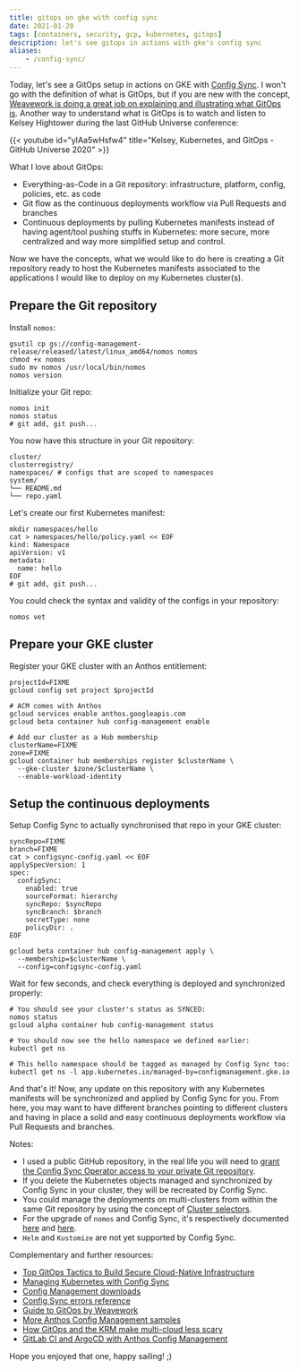 ```yaml
---
title: gitops on gke with config sync
date: 2021-01-20
tags: [containers, security, gcp, kubernetes, gitops]
description: let's see gitops in actions with gke's config sync
aliases:
    - /config-sync/
---
```

Today, let's see a GitOps setup in actions on GKE with [Config Sync](https://cloud.google.com/anthos-config-management/docs/config-sync-overview). I won't go with the definition of what is GitOps, but if you are new with the concept, [Weavework is doing a great job on explaining and illustrating what GitOps is](https://www.weave.works/technologies/gitops/). Another way to understand what is GitOps is to watch and listen to Kelsey Hightower during the last GitHub Universe conference: 

{{< youtube id="yIAa5wHsfw4" title="Kelsey, Kubernetes, and GitOps - GitHub Universe 2020" >}}

What I love about GitOps:
- Everything-as-Code in a Git repository: infrastructure, platform, config, policies, etc. as code
- Git flow as the continuous deployments workflow via Pull Requests and branches
- Continuous deployments by pulling Kubernetes manifests instead of having agent/tool pushing stuffs in Kubernetes: more secure, more centralized and way more simplified setup and control.

Now we have the concepts, what we would like to do here is creating a Git repository ready to host the Kubernetes manifests associated to the applications I would like to deploy on my Kubernetes cluster(s).

## Prepare the Git repository

Install `nomos`:
```
gsutil cp gs://config-management-release/released/latest/linux_amd64/nomos nomos
chmod +x nomos
sudo mv nomos /usr/local/bin/nomos
nomos version
```

Initialize your Git repo:
```
nomos init
nomos status
# git add, git push...
```

You now have this structure in your Git repository:
```
cluster/
clusterregistry/
namespaces/ # configs that are scoped to namespaces
system/
└── README.md
└── repo.yaml
```

Let's create our first Kubernetes manifest:
```
mkdir namespaces/hello
cat > namespaces/hello/policy.yaml << EOF
kind: Namespace
apiVersion: v1
metadata:
  name: hello
EOF
# git add, git push...
```

You could check the syntax and validity of the configs in your repository:
```
nomos vet
```

## Prepare your GKE cluster

Register your GKE cluster with an Anthos entitlement:
```
projectId=FIXME
gcloud config set project $projectId

# ACM comes with Anthos
gcloud services enable anthos.googleapis.com
gcloud beta container hub config-management enable

# Add our cluster as a Hub membership
clusterName=FIXME
zone=FIXME
gcloud container hub memberships register $clusterName \
  --gke-cluster $zone/$clusterName \
  --enable-workload-identity
```

## Setup the continuous deployments

Setup Config Sync to actually synchronised that repo in your GKE cluster:
```
syncRepo=FIXME
branch=FIXME
cat > configsync-config.yaml << EOF
applySpecVersion: 1
spec:
  configSync:
    enabled: true
    sourceFormat: hierarchy
    syncRepo: $syncRepo
    syncBranch: $branch
    secretType: none
    policyDir: .
EOF

gcloud beta container hub config-management apply \
  --membership=$clusterName \
  --config=configsync-config.yaml
```

Wait for few seconds, and check everything is deployed and synchronized properly:
```
# You should see your cluster's status as SYNCED:
nomos status
gcloud alpha container hub config-management status

# You should now see the hello namespace we defined earlier:
kubectl get ns

# This hello namespace should be tagged as managed by Config Sync too:
kubectl get ns -l app.kubernetes.io/managed-by=configmanagement.gke.io
```

And that's it! Now, any update on this repository with any Kubernetes manifests will be synchronized and applied by Config Sync for you. From here, you may want to have different branches pointing to different clusters and having in place a solid and easy continuous deployments workflow via Pull Requests and branches.

Notes:
- I used a public GitHub repository, in the real life you will need to [grant the Config Sync Operator access to your private Git repository](https://cloud.google.com/anthos-config-management/docs/how-to/installing-config-sync#git-creds-secret).
- If you delete the Kubernetes objects managed and synchronized by Config Sync in your cluster, they will be recreated by Config Sync.
- You could manage the deployments on multi-clusters from within the same Git repository by using the concept of [Cluster selectors](https://cloud.google.com/anthos-config-management/docs/how-to/cluster-scoped-objects).
- For the upgrade of `nomos` and Config Sync, it's respectively documented [here](https://cloud.google.com/anthos-config-management/docs/how-to/nomos-command#installing) and [here](https://cloud.google.com/anthos-config-management/docs/how-to/upgrading-config-sync).
- `Helm` and `Kustomize` are not yet supported by Config Sync.

Complementary and further resources:
- [Top GitOps Tactics to Build Secure Cloud-Native Infrastructure](https://www.cncf.io/blog/2022/01/07/top-gitops-tactics-to-build-secure-cloud-native-infrastructure/)
- [Managing Kubernetes with Config Sync](https://youtu.be/_MrHbQKbPDY)
- [Config Management downloads](https://cloud.google.com/anthos-config-management/docs/downloads)
- [Config Sync errors reference](https://cloud.google.com/anthos-config-management/docs/reference/errors)
- [Guide to GitOps by Weavework](https://www.weave.works/technologies/gitops/)
- [More Anthos Config Management samples](https://github.com/GoogleCloudPlatform/csp-config-management)
- [How GitOps and the KRM make multi-cloud less scary](https://seroter.com/2021/01/12/how-gitops-and-the-krm-make-multi-cloud-less-scary/)
- [GitLab CI and ArgoCD with Anthos Config Management](https://www.arctiq.ca/our-blog/2021/1/18/cicd-pipelines-using-gitlab-ci-argo-cd-with-anthos-config-management/)

Hope you enjoyed that one, happy sailing! ;)